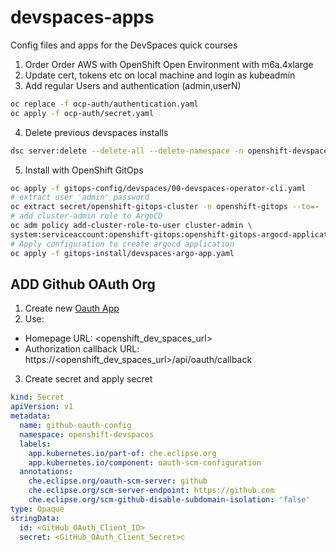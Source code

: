 # devspaces-apps
Config files and apps for the DevSpaces quick courses

1. Order Order AWS with OpenShift Open Environment with m6a.4xlarge
2. Update cert, tokens etc on local machine and login as kubeadmin
3. Add regular Users and authentication (admin,userN)
```bash
oc replace -f ocp-auth/authentication.yaml
oc apply -f ocp-auth/secret.yaml
```
4. Delete previous devspaces installs
```bash
dsc server:delete --delete-all --delete-namespace -n openshift-devspaces
```
5. Install with OpenShift GitOps
```bash
oc apply -f gitops-config/devspaces/00-devspaces-operator-cli.yaml
# extract user 'admin' password 
oc extract secret/openshift-gitops-cluster -n openshift-gitops --to=-
# add cluster-admin role to ArgoCD
oc adm policy add-cluster-role-to-user cluster-admin \
system:serviceaccount:openshift-gitops:openshift-gitops-argocd-application-controller
# Apply configuration to create argocd application
oc apply -f gitops-install/devspaces-argo-app.yaml
```

## ADD Github OAuth Org
1. Create new [Oauth App](https://github.com/settings/applications/new)
2. Use: 
  - Homepage URL: <openshift_dev_spaces_url>
  - Authorization callback URL: https://<openshift_dev_spaces_url>/api/oauth/callback
3. Create secret and apply secret

```yaml
kind: Secret
apiVersion: v1
metadata:
  name: github-oauth-config
  namespace: openshift-devspaces
  labels:
    app.kubernetes.io/part-of: che.eclipse.org
    app.kubernetes.io/component: oauth-scm-configuration
  annotations:
    che.eclipse.org/oauth-scm-server: github
    che.eclipse.org/scm-server-endpoint: https://github.com
    che.eclipse.org/scm-github-disable-subdomain-isolation: 'false'
type: Opaque
stringData:
  id: <GitHub_OAuth_Client_ID>
  secret: <GitHub_OAuth_Client_Secret>c

```



